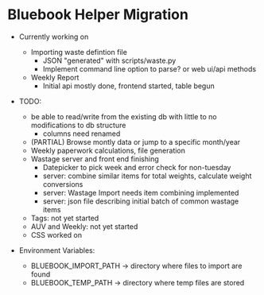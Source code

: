 
# Bluebook Helper Migration

- Currently working on
	* Importing waste defintion file
		- JSON "generated" with scripts/waste.py
		- Implement command line option to parse? or web ui/api methods
	* Weekly Report
		- Initial api mostly done, frontend started, table begun

- TODO:
	* be able to read/write from the existing db with little to no modifications to db structure
		+ columns need renamed
	* (PARTIAL) Browse montly data or jump to a specific month/year
	* Weekly paperwork calculations, file generation
	* Wastage server and front end finishing
		- Datepicker to pick week and error check for non-tuesday
		- server: combine similar items for total weights, calculate weight conversions
		- server: Wastage Import needs item combining implemented
		- server: json file describing initial batch of common wastage items
	* Tags: not yet started
	* AUV and Weekly: not yet started
	* CSS worked on



- Environment Variables:
	* BLUEBOOK\_IMPORT\_PATH	-> directory where files to import are found
	* BLUEBOOK\_TEMP\_PATH -> directory where temp files are stored
